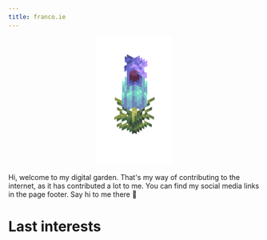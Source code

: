 ```yaml
---
title: franco.ie
---
```


<p align="center">
<img src="latest-536452933.png" height="256px"/>
</p>

Hi, welcome to my digital garden.
That's my way of contributing to the internet, as it has contributed a lot to me.
You can find my social media links in the page footer. Say hi to me there 🙂
# Last interests
## 